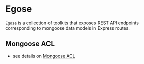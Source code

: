 # Egose

`Egose` is a collection of toolkits that exposes REST API endpoints corresponding to mongoose data models in Express routes.

## Mongoose ACL

- see details on [Mongoose ACL](/egose-acl/1.philosophy/)
